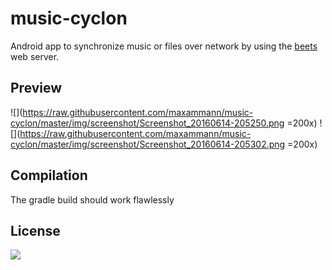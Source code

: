 # music-cyclon

Android app to synchronize music or files over network by using the [beets](https://github.com/beetbox/beets) web server.

## Preview

![](https://raw.githubusercontent.com/maxammann/music-cyclon/master/img/screenshot/Screenshot_20160614-205250.png =200x)
![](https://raw.githubusercontent.com/maxammann/music-cyclon/master/img/screenshot/Screenshot_20160614-205302.png =200x)

## Compilation

The gradle build should work flawlessly

## License

![](http://www.wtfpl.net/wp-content/uploads/2012/12/wtfpl-badge-1.png)

